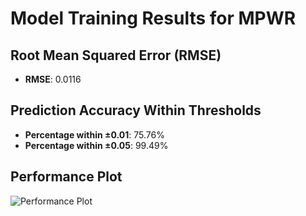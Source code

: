 # Model Training Results for MPWR

## Root Mean Squared Error (RMSE)
- **RMSE**: 0.0116

## Prediction Accuracy Within Thresholds
- **Percentage within ±0.01**: 75.76%
- **Percentage within ±0.05**: 99.49%

## Performance Plot
![Performance Plot](../imgs/MPWR.png)
